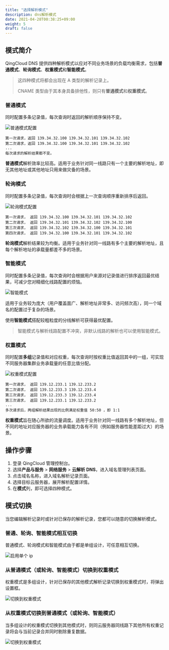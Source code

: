 ```yaml
---
title: "选择解析模式"
description: dns解析模式
date: 2021-04-28T00:38:25+09:00
weight: 5
draft: false
---
```


## 模式简介

QingCloud DNS 提供四种解析模式以应对不同业务场景的负载均衡需求，包括**普通模式**、**轮询模式**、**权重模式**和**智能模式**。

> 这四种模式将都会出现在 A 类型的解析记录上。
> 
> CNAME 类型由于其本身具备排他性，则只有**普通模式**和**权重模式**。

### 普通模式

同时配置多条记录值，每次查询时返回的解析顺序保持不变。

![普通模式配置](../_images/dns_simple_mode.png)

>
    第一次请求，返回 139.34.32.100 139.34.32.101 139.34.32.102
    第二次请求，返回 139.34.32.100 139.34.32.101 139.34.32.102
    ...
    每次请求的解析结果都不变。

**普通模式**解析效率比较高。适用于业务针对同一线路只有一个主要的解析地址，即无其他地址或其他地址只用来做灾备的场景。

### 轮询模式

同时配置多条记录值，每次查询时会根据上一次查询顺序重新排序后返回。

![轮询模式配置](../_images/dns_rr_mode.png)

>
    第一次请求， 返回 139.34.32.100 139.34.32.101 139.34.32.102  
    第二次请求， 返回 139.34.32.101 139.34.32.102 139.34.32.100
    第三次请求， 返回 139.34.32.102 139.34.32.100 139.34.32.101
    第四次请求， 返回 139.34.32.100 139.34.32.101 139.34.32.102

**轮询模式**解析结果较为均衡。适用于业务针对同一线路有多个主要的解析地址，且每个解析地址的承载量都差不多的场景。

### 智能模式

同时配置多条记录值，每次查询时会根据用户来源对记录值进行排序返回最优结果，可减少您对精细化线路配置的烦恼。

![智能模式](../_images/dns_geo_mode.png)

适用于业务较为庞大（用户覆盖面广、解析地址非常多、访问频次高），同一个域名的配置过于复杂的场景。

使用**智能模式**搭配较粗粒度的分线解析可获得最优配置。
>智能模式与解析线路配置不冲突，非默认线路的解析也可以使用智能模式。

### 权重模式

同时配置**多组**记录值和对应权重，每次查询时按权重比值返回其中的一组，可实现不同服务器集群业务承载量的任意比值分配。

![权重模式配置](../_images/dns_weight_mode.png)

>
    第一次请求， 返回 139.12.233.1 139.12.233.2
    第二次请求， 返回 139.12.233.3 139.12.233.4
    第三次请求， 返回 139.12.233.3 139.12.233.4
    第三次请求， 返回 139.12.233.1 139.12.233.2
    ...
    多次请求后，两组解析结果出现的比例满足权重值 50:50 ，即 1:1

**权重模式**旨在随心所欲的流量调度。适用于业务针对同一线路有多个解析地址，但不同的地址对应服务器的业务承载能力各有不同（例如服务器性能差距过大）的场景。

## 操作步骤

1. 登录 QingCloud 管理控制台。
2. 选择**产品与服务** > **网络服务** > **云解析 DNS**，进入域名管理列表页面。
3. 点击域名名称，进入域名解析记录页面。
4. 选择目标云服务器，展开解析配置详情。
5. 在**模式**列，即可选择四种模式。

## 模式切换

当您编辑解析记录时或针对已保存的解析记录，您都可以随意的切换解析模式。

### 普通、轮询、智能模式相互切换

普通模式、轮询模式和智能模式由于都是单组设计，可任意相互切换。

![启用单个 ip](../_images/click_common_mode.png)

### 从普通模式（或轮询、智能模式）切换到权重模式

权重模式是多组设计，针对已保存的其他模式解析记录切换到权重模式时，将弹出设置框。

![切换到权重模式](../_images/common_to_weight.png)

### 从权重模式切换到普通模式（或轮询、智能模式）

当多组设计的权重模式切换到其他模式时，则同云服务器同线路下其他所有权重记录将会与当前记录合并同时剔除重复数据。

![切换到权重模式](../_images/weight_common.png)
